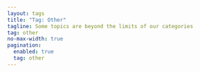 ```yaml
---
layout: tags
title: "Tag: Other"
tagline: Some topics are beyond the limits of our categories
tag: other
no-max-width: true
pagination:
  enabled: true
  tag: other
---
```

